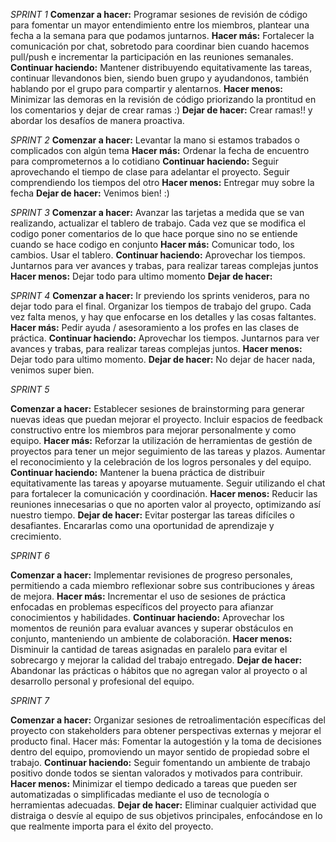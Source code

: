 *SPRINT 1*
**Comenzar a hacer:** Programar sesiones de revisión de código para fomentar un mayor entendimiento entre los miembros, plantear una fecha a la semana para que podamos juntarnos.
**Hacer más:** Fortalecer la comunicación por chat, sobretodo para coordinar bien cuando hacemos pull/push e incrementar la participación en las reuniones semanales.
**Continuar haciendo:** Mantener distribuyendo equitativamente las tareas, continuar llevandonos bien, siendo buen grupo y ayudandonos, también hablando por el grupo para compartir y alentarnos.
**Hacer menos:** Minimizar las demoras en la revisión de código priorizando la prontitud en los comentarios y dejar de crear ramas :)
**Dejar de hacer:** Crear ramas!! y abordar los desafíos de manera proactiva.

*SPRINT 2*
**Comenzar a hacer:** Levantar la mano si estamos trabados o complicados con algún tema
**Hacer más:** Ordenar la fecha de encuentro para comprometernos a lo cotidiano
**Continuar haciendo:** Seguir aprovechando el tiempo de clase para adelantar el proyecto. Seguir comprendiendo los tiempos del otro
**Hacer menos:** Entregar muy sobre la fecha
**Dejar de hacer:** Venimos bien! :)

*SPRINT 3*
**Comenzar a hacer:** Avanzar las tarjetas a medida que se van realizando, actualizar el tablero de trabajo. Cada vez que se modifica el codigo poner comentarios de lo que hace porque sino no se entiende cuando se hace codigo en conjunto
**Hacer más:** Comunicar todo, los cambios. Usar el tablero. 
**Continuar haciendo:** Aprovechar los tiempos. Juntarnos para ver avances y trabas, para realizar tareas complejas juntos 
**Hacer menos:** Dejar todo para ultimo momento
**Dejar de hacer:**

*SPRINT 4*
**Comenzar a hacer:** Ir previendo los sprints venideros, para no dejar todo para el final. Organizar los tiempos de trabajo del grupo. Cada vez falta menos, y hay que enfocarse en los detalles y las cosas faltantes.
**Hacer más:** Pedir ayuda / asesoramiento a los profes en las clases de práctica. 
**Continuar haciendo:** Aprovechar los tiempos. Juntarnos para ver avances y trabas, para realizar tareas complejas juntos.
**Hacer menos:** Dejar todo para ultimo momento. 
**Dejar de hacer:** No dejar de hacer nada, venimos super bien.

*SPRINT 5*

**Comenzar a hacer:** Establecer sesiones de brainstorming para generar nuevas ideas que puedan mejorar el proyecto. Incluir espacios de feedback constructivo entre los miembros para mejorar personalmente y como equipo.
**Hacer más:** Reforzar la utilización de herramientas de gestión de proyectos para tener un mejor seguimiento de las tareas y plazos. Aumentar el reconocimiento y la celebración de los logros personales y del equipo.
**Continuar haciendo:** Mantener la buena práctica de distribuir equitativamente las tareas y apoyarse mutuamente. Seguir utilizando el chat para fortalecer la comunicación y coordinación.
**Hacer menos:** Reducir las reuniones innecesarias o que no aporten valor al proyecto, optimizando así nuestro tiempo.
**Dejar de hacer:** Evitar postergar las tareas difíciles o desafiantes. Encararlas como una oportunidad de aprendizaje y crecimiento.

*SPRINT 6*

**Comenzar a hacer:** Implementar revisiones de progreso personales, permitiendo a cada miembro reflexionar sobre sus contribuciones y áreas de mejora.
**Hacer más:** Incrementar el uso de sesiones de práctica enfocadas en problemas específicos del proyecto para afianzar conocimientos y habilidades.
**Continuar haciendo:** Aprovechar los momentos de reunión para evaluar avances y superar obstáculos en conjunto, manteniendo un ambiente de colaboración.
**Hacer menos:** Disminuir la cantidad de tareas asignadas en paralelo para evitar el sobrecargo y mejorar la calidad del trabajo entregado.
**Dejar de hacer:** Abandonar las prácticas o hábitos que no agregan valor al proyecto o al desarrollo personal y profesional del equipo.

*SPRINT 7*

**Comenzar a hacer:** Organizar sesiones de retroalimentación específicas del proyecto con stakeholders para obtener perspectivas externas y mejorar el producto final.
Hacer más: Fomentar la autogestión y la toma de decisiones dentro del equipo, promoviendo un mayor sentido de propiedad sobre el trabajo.
**Continuar haciendo:** Seguir fomentando un ambiente de trabajo positivo donde todos se sientan valorados y motivados para contribuir.
**Hacer menos:** Minimizar el tiempo dedicado a tareas que pueden ser automatizadas o simplificadas mediante el uso de tecnología o herramientas adecuadas.
**Dejar de hacer:** Eliminar cualquier actividad que distraiga o desvíe al equipo de sus objetivos principales, enfocándose en lo que realmente importa para el éxito del proyecto.